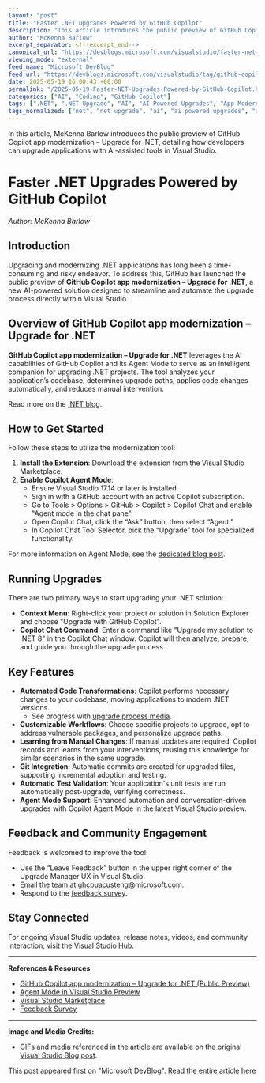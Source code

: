 ```yaml
---
layout: "post"
title: "Faster .NET Upgrades Powered by GitHub Copilot"
description: "This article introduces the public preview of GitHub Copilot app modernization – Upgrade for .NET, an AI-powered tool integrated in Visual Studio to accelerate and simplify upgrading .NET applications. It explains setup, key features, upgrade workflows, and how Copilot's Agent Mode reduces manual effort for developers."
author: "McKenna Barlow"
excerpt_separator: <!--excerpt_end-->
canonical_url: "https://devblogs.microsoft.com/visualstudio/faster-net-upgrades-powered-by-github-copilot/"
viewing_mode: "external"
feed_name: "Microsoft DevBlog"
feed_url: "https://devblogs.microsoft.com/visualstudio/tag/github-copilot/feed/"
date: 2025-05-19 16:00:43 +00:00
permalink: "/2025-05-19-Faster-NET-Upgrades-Powered-by-GitHub-Copilot.html"
categories: ["AI", "Coding", "GitHub Copilot"]
tags: [".NET", ".NET Upgrade", "AI", "AI Powered Upgrades", "App Modernization", "Artificial Intelligence", "Code Transformation", "Coding", "Copilot Agent Mode", "Development Tools", "Git Integration", "GitHub Copilot", "Manual Change Learning", "Modernization", "News", "Unit Test Validation", "Upgrade", "Upgrade Workflows", "Visual Studio", "Workflow Automation"]
tags_normalized: ["net", "net upgrade", "ai", "ai powered upgrades", "app modernization", "artificial intelligence", "code transformation", "coding", "copilot agent mode", "development tools", "git integration", "github copilot", "manual change learning", "modernization", "news", "unit test validation", "upgrade", "upgrade workflows", "visual studio", "workflow automation"]
---
```


In this article, McKenna Barlow introduces the public preview of GitHub Copilot app modernization – Upgrade for .NET, detailing how developers can upgrade applications with AI-assisted tools in Visual Studio.<!--excerpt_end-->

# Faster .NET Upgrades Powered by GitHub Copilot

*Author: McKenna Barlow*

## Introduction

Upgrading and modernizing .NET applications has long been a time-consuming and risky endeavor. To address this, GitHub has launched the public preview of **GitHub Copilot app modernization – Upgrade for .NET**, a new AI-powered solution designed to streamline and automate the upgrade process directly within Visual Studio.

## Overview of GitHub Copilot app modernization – Upgrade for .NET

**GitHub Copilot app modernization – Upgrade for .NET** leverages the AI capabilities of GitHub Copilot and its Agent Mode to serve as an intelligent companion for upgrading .NET projects. The tool analyzes your application’s codebase, determines upgrade paths, applies code changes automatically, and reduces manual intervention.

Read more on the [.NET blog](https://devblogs.microsoft.com/dotnet/github-copilot-upgrade-dotnet).

## How to Get Started

Follow these steps to utilize the modernization tool:

1. **Install the Extension**: Download the extension from the Visual Studio Marketplace.
2. **Enable Copilot Agent Mode**:
    - Ensure Visual Studio 17.14 or later is installed.
    - Sign in with a GitHub account with an active Copilot subscription.
    - Go to Tools > Options > GitHub > Copilot > Copilot Chat and enable "Agent mode in the chat pane".
    - Open Copilot Chat, click the “Ask” button, then select “Agent.”
    - In Copilot Chat Tool Selector, pick the “Upgrade” tool for specialized functionality.

For more information on Agent Mode, see the [dedicated blog post](https://devblogs.microsoft.com/visualstudio/agent-mode-has-arrived-in-preview-for-visual-studio/).

## Running Upgrades

There are two primary ways to start upgrading your .NET solution:

- **Context Menu**: Right-click your project or solution in Solution Explorer and choose "Upgrade with GitHub Copilot".
- **Copilot Chat Command**: Enter a command like "Upgrade my solution to .NET 8" in the Copilot Chat window. Copilot will then analyze, prepare, and guide you through the upgrade process.

## Key Features

- **Automated Code Transformations**: Copilot performs necessary changes to your codebase, moving applications to modern .NET versions.
    - See progress with [upgrade process media](https://devblogs.microsoft.com/visualstudio/wp-content/uploads/sites/4/2025/05/GHCPUA-Update-Progress-Focus-1.mp4).
- **Customizable Workflows**: Choose specific projects to upgrade, opt to address vulnerable packages, and personalize upgrade paths.
- **Learning from Manual Changes**: If manual updates are required, Copilot records and learns from your interventions, reusing this knowledge for similar scenarios in the same upgrade.
- **Git Integration**: Automatic commits are created for upgraded files, supporting incremental adoption and testing.
- **Automatic Test Validation**: Your application's unit tests are run automatically post-upgrade, verifying correctness.
- **Agent Mode Support**: Enhanced automation and conversation-driven upgrades with Copilot Agent Mode in the latest Visual Studio preview.

## Feedback and Community Engagement

Feedback is welcomed to improve the tool:

- Use the “Leave Feedback” button in the upper right corner of the Upgrade Manager UX in Visual Studio.
- Email the team at [ghcpuacusteng@microsoft.com](mailto:ghcpuacusteng@microsoft.com).
- Respond to the [feedback survey](https://www.surveymonkey.com/r/5G3BDTD?source=vsblog).

## Stay Connected

For ongoing Visual Studio updates, release notes, videos, and community interaction, visit the [Visual Studio Hub](https://visualstudio.microsoft.com/hub/).

---

**References & Resources**

- [GitHub Copilot app modernization – Upgrade for .NET (Public Preview)](https://devblogs.microsoft.com/dotnet/github-copilot-upgrade-dotnet)
- [Agent Mode in Visual Studio Preview](https://devblogs.microsoft.com/visualstudio/agent-mode-has-arrived-in-preview-for-visual-studio/)
- [Visual Studio Marketplace](https://marketplace.visualstudio.com/)
- [Feedback Survey](https://www.surveymonkey.com/r/5G3BDTD?source=vsblog)

---

**Image and Media Credits:**

- GIFs and media referenced in the article are available on the original [Visual Studio Blog post](https://devblogs.microsoft.com/visualstudio/faster-net-upgrades-powered-by-github-copilot/).

This post appeared first on "Microsoft DevBlog". [Read the entire article here](https://devblogs.microsoft.com/visualstudio/faster-net-upgrades-powered-by-github-copilot/)
